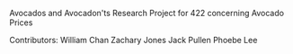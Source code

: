 Avocados and Avocadon'ts
Research Project for 422 concerning Avocado Prices

Contributors: William Chan Zachary Jones Jack Pullen Phoebe Lee

